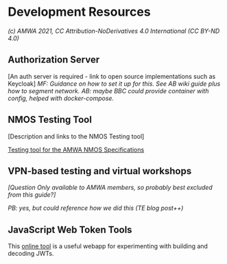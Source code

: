 
# Development Resources 
_(c) AMWA 2021, CC Attribution-NoDerivatives 4.0 International (CC BY-ND 4.0)_
## Authorization Server
[An auth server is required - link to open source implementations such as Keycloak]
_MF: Guidance on how to set it up for this. See AB wiki guide plus how to segment network. AB: maybe BBC could provide container with config, helped with docker-compose._  
  
## NMOS Testing Tool
[Description and links to the NMOS Testing tool]

[Testing tool for the AMWA NMOS Specifications](https://amwa-tv.github.io/nmos-testing/)
  
## VPN-based testing and virtual workshops
_[Question Only available to AMWA members, so probably best excluded from this guide?]_

_PB: yes, but could reference how we did this (TE blog post++)_
## JavaScript Web Token Tools
This [online tool](https://jwt.io/#debugger-io) is a useful webapp for experimenting with building and decoding JWTs.
<!--stackedit_data:
eyJoaXN0b3J5IjpbMTcyMDcwMDI1NSwyMDk4NjQ4Nl19
-->